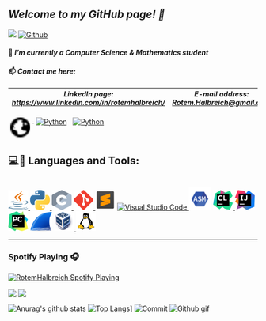 ## *Welcome to my GitHub page! 👋*
![](https://visitor-badge.laobi.icu/badge?page_id=RotemHalbreich.RotemHalbreich) [![Github](https://img.shields.io/github/followers/RotemHalbreich?label=Follow&style=social)](https://github.com/RotemHalbreich)
#### 🌱 *I’m currently a Computer Science & Mathematics student*
#### 📫 *Contact me here:* 
| *LinkedIn page: https://www.linkedin.com/in/rotemhalbreich/* | *E-mail address: Rotem.Halbreich@gmail.com* |
------------------------------------------------------|----------------------------------------------------

<p align="left">
 <a href="https://github.com/RotemHalbreich" target="_blank" rel="noopener noreferrer"> <img src="https://raw.githubusercontent.com/iconic/open-iconic/master/svg/globe.svg" alt="Python" height="40" style="vertical-align:top; margin:4px"> </a>
 <a href="https://www.linkedin.com/in/rotemhalbreich/" target="_blank" rel="noopener noreferrer"> <img src="https://cdn.jsdelivr.net/npm/simple-icons@v3/icons/linkedin.svg" alt="Python" height="40" style="vertical-align:top; margin:4px"></a>
 <a href="mailto:rotem.halbreich@gmail.com"> <img src="https://cdn.jsdelivr.net/npm/simple-icons@v3/icons/gmail.svg" alt="Python" height="40" style="vertical-align:top; margin:4px"></a>
</p>

## 💻🧰 Languages and Tools:
<br />
<a href="https://www.java.com" title="Java"> <img src="https://github.com/Jewgah/MyIcons/blob/master/java.svg" alt="java" width="40" height="40"/>  </a>  
<a href="https://www.python.org" title="Python"> <img src="https://github.com/Jewgah/MyIcons/blob/master/python.svg" alt="python" width="40" height="40"/>  </a>  
<a href="https://en.wikipedia.org/wiki/C_(programming_language)" title="C"> <img src="https://github.com/Jewgah/MyIcons/blob/master/c.svg" alt="C" width="40" height="40"/>  </a>
<a href="https://git-scm.com/" title="Git"> <img src="https://github.com/Jewgah/MyIcons/blob/master/git.svg" alt="Git" width="40" height="40"/>  </a>
<a href="https://www.sublimetext.com/" title="SublimeText"> <img src="https://github.com/Jewgah/MyIcons/blob/master/Sublime_text.png" alt="SublimeText" width="40" height="40"/></a>
<a href="https://code.visualstudio.com/" title="Visual Studio Code"> <img src="https://github.com/tomchen/stack-icons/blob/master/logos/visual-studio-code.svg" alt="Visual Studio Code" width="40" height="40"/>  </a>
<a href="https://www.asm-smt.com/en/" title="Assembly"> <img src="https://github.com/Jewgah/MyIcons/blob/master/assembly.png" alt="ASM" width="45" height="45"/></a>
<a href="https://www.jetbrains.com/clion/" title="CLion"> <img src="https://github.com/Jewgah/MyIcons/blob/master/clion.svg" alt="CLion" width="40" height="40"/>  </a>  
<a href="https://www.jetbrains.com/idea/" title="IntelliJ IDEA"> <img src="https://github.com/Jewgah/MyIcons/blob/master/intellij-idea.svg" alt="Intellij IDEA" width="40" height="40"/></a>  
<a href="https://www.jetbrains.com/pycharm/" title="PyCharm"> <img src="https://github.com/Jewgah/MyIcons/blob/master/pycharm.svg" alt="PyCharm" width="40" height="40"/></a>
<a href="https://www.wireshark.org/" title="WireShark"> <img src="https://github.com/Jewgah/MyIcons/blob/master/Wireshark.png" alt="WireShark" width="45" height="40"/></a>
<a href="https://www.virtualbox.org/" title="VirtualBox"> <img src="https://github.com/Jewgah/MyIcons/blob/master/Virtualbox_logo.png" alt="VirtualBox" width="40" height="40"/>  </a>
<a href="https://en.wikipedia.org/wiki/Linux" title="Linux"> <img src="https://github.com/Jewgah/MyIcons/blob/master/Linux.png" alt="Linux" width="40" height="40"/></a>
<br />

-----------------------------------------------------------------------------------------------------------
### Spotify Playing 🎧

[<img src="https://now-playing-codestackr.vercel.app/api/spotify-playing" alt="RotemHalbreich Spotify Playing" width="350" />](https://open.spotify.com/playlist/4o2dooq7RerOr29AZhoNtI?si=H_v4IeM2TxKKIuy8GyhxMg)

<a href="https://github.com/anuraghazra/convoychat">
  <img align="center" src="https://github-readme-stats.vercel.app/api?username=RotemHalbreich&show_icons=true&theme=radical&layout=compact&line_height=20" />
</a>
<a href="https://github.com/anuraghazra/github-readme-stats">
  <img align="center" src="https://github-readme-stats.vercel.app/api/top-langs/?username=RotemHalbreich&theme=radical&layout=compact" />
</a>

![Anurag's github stats](https://github-readme-stats.vercel.app/api?username=RotemHalbreich&hide=prs&show_icons=true&theme=radical)
![Top Langs](https://github-readme-stats.vercel.app/api/top-langs/?username=RotemHalbreich&layout=compact&theme=radical&langs_count=8)]
![Commit](https://user-images.githubusercontent.com/66558110/111867488-00118e80-897d-11eb-9ea5-10767d7afee2.png)
![Github gif](https://avatars0.githubusercontent.com/u/6667880?s=400&v=4)

<!--
**RotemHalbreich/RotemHalbreich** is a ✨ _special_ ✨ repository because its `README.md` (this file) appears on your GitHub profile.
Here are some ideas to get you started:
- 🔭 I’m currently working on ...
- 🌱 I’m currently learning ...
- 👯 I’m looking to collaborate on ...
- 🤔 I’m looking for help with ...
- 💬 Ask me about ...
- 📫 How to reach me: ...
- 😄 Pronouns: ...
- ⚡ Fun fact: ...
-->
